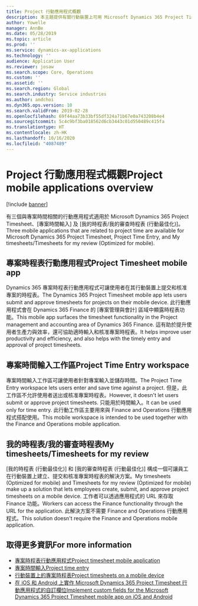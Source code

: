 ```yaml
---
title: Project 行動應用程式概觀
description: 本主題提供有關行動裝置上可用 Microsoft Dynamics 365 Project Timesheet、[專案時間輸入] 及 [我的時程表/時程表] 的專案時間相關應用程式的一般資訊。
author: Yowelle
manager: AnnBe
ms.date: 05/28/2019
ms.topic: article
ms.prod: ''
ms.service: dynamics-ax-applications
ms.technology: ''
audience: Application User
ms.reviewer: josaw
ms.search.scope: Core, Operations
ms.custom: ''
ms.assetid: ''
ms.search.region: Global
ms.search.industry: Service industries
ms.author: andchoi
ms.dyn365.ops.version: 10
ms.search.validFrom: 2019-02-28
ms.openlocfilehash: 69f44aa73b33bf55df324a71b67e0a743208b4e4
ms.sourcegitcommit: 5c4c9bf3ba018562d6cb3443c01d550489c415fa
ms.translationtype: HT
ms.contentlocale: zh-HK
ms.lasthandoff: 10/16/2020
ms.locfileid: "4087489"
---
```

# <a name="project-mobile-applications-overview"></a><span data-ttu-id="d5cbd-103">Project 行動應用程式概觀</span><span class="sxs-lookup"><span data-stu-id="d5cbd-103">Project mobile applications overview</span></span>

[!include [banner](../includes/banner.md)]

<span data-ttu-id="d5cbd-104">有三個與專案時間相關的行動應用程式適用於 Microsoft Dynamics 365 Project Timesheet、[專案時間輸入] 及 [我的時程表/我的審查時程表 (行動最佳化)]。</span><span class="sxs-lookup"><span data-stu-id="d5cbd-104">Three mobile applications that are related to project time are available for Microsoft Dynamics 365 Project Timesheet, Project Time Entry, and My timesheets/Timesheets for my review (Optimized for mobile).</span></span>

## <a name="project-timesheet-mobile-app"></a><span data-ttu-id="d5cbd-105">專案時程表行動應用程式</span><span class="sxs-lookup"><span data-stu-id="d5cbd-105">Project Timesheet mobile app</span></span>

<span data-ttu-id="d5cbd-106">Dynamics 365 專案時程表行動應用程式可讓使用者在其行動裝置上提交和核准專案的時程表。</span><span class="sxs-lookup"><span data-stu-id="d5cbd-106">The Dynamics 365 Project Timesheet mobile app lets users submit and approve timesheets for projects on their mobile device.</span></span> <span data-ttu-id="d5cbd-107">此行動應用程式會在 Dynamics 365 Finance 的 [專案管理與會計] 區域中顯露時程表功能。</span><span class="sxs-lookup"><span data-stu-id="d5cbd-107">This mobile app surfaces the timesheet functionality in the Project management and accounting area of Dynamics 365 Finance.</span></span> <span data-ttu-id="d5cbd-108">這有助於提升使用者生產力與效率，還可協助適時輸入和核准專案時程表。</span><span class="sxs-lookup"><span data-stu-id="d5cbd-108">It helps improve user productivity and efficiency, and also helps with the timely entry and approval of project timesheets.</span></span>

## <a name="project-time-entry-workspace"></a><span data-ttu-id="d5cbd-109">專案時間輸入工作區</span><span class="sxs-lookup"><span data-stu-id="d5cbd-109">Project Time Entry workspace</span></span>

<span data-ttu-id="d5cbd-110">專案時間輸入工作區可讓使用者針對專案輸入並儲存時間。</span><span class="sxs-lookup"><span data-stu-id="d5cbd-110">The Project Time Entry workspace lets users enter and save time against a project.</span></span> <span data-ttu-id="d5cbd-111">但是，此工作區不允許使用者送出或核准專案時程表。</span><span class="sxs-lookup"><span data-stu-id="d5cbd-111">However, it doesn't let users submit or approve project timesheets.</span></span> <span data-ttu-id="d5cbd-112">只能用於時間輸入。</span><span class="sxs-lookup"><span data-stu-id="d5cbd-112">It can be used only for time entry.</span></span> <span data-ttu-id="d5cbd-113">此行動工作區主要用來與 Finance and Operations 行動應用程式搭配使用。</span><span class="sxs-lookup"><span data-stu-id="d5cbd-113">This mobile workspace is intended to be used together with the Finance and Operations mobile application.</span></span>

## <a name="my-timesheetstimesheets-for-my-review"></a><span data-ttu-id="d5cbd-114">我的時程表/我的審查時程表</span><span class="sxs-lookup"><span data-stu-id="d5cbd-114">My timesheets/Timesheets for my review</span></span>

<span data-ttu-id="d5cbd-115">[我的時程表 (行動最佳化)] 和 [我的審查時程表 (行動最佳化)] 構成一個可讓員工在行動裝置上建立、提交和核准專案時程表的解決方案。</span><span class="sxs-lookup"><span data-stu-id="d5cbd-115">My timesheets (Optimized for mobile) and Timesheets for my review (Optimized for mobile) make up a solution that lets employees create, submit, and approve project timesheets on a mobile device.</span></span> <span data-ttu-id="d5cbd-116">工作者可以透過應用程式的 URL 來存取 Finance 功能。</span><span class="sxs-lookup"><span data-stu-id="d5cbd-116">Workers can access the Finance functionality through the URL for the application.</span></span> <span data-ttu-id="d5cbd-117">此解決方案不需要 Finance and Operations 行動應用程式。</span><span class="sxs-lookup"><span data-stu-id="d5cbd-117">This solution doesn't require the Finance and Operations mobile application.</span></span>

## <a name="for-more-information"></a><span data-ttu-id="d5cbd-118">取得更多資訊</span><span class="sxs-lookup"><span data-stu-id="d5cbd-118">For more information</span></span>

- [<span data-ttu-id="d5cbd-119">專案時程表行動應用程式</span><span class="sxs-lookup"><span data-stu-id="d5cbd-119">Project timesheet mobile application</span></span>](project-timesheet.md)
- [<span data-ttu-id="d5cbd-120">專案時間輸入</span><span class="sxs-lookup"><span data-stu-id="d5cbd-120">Project time entry</span></span>]( project-time-entry-mobile-workspace.md)
- [<span data-ttu-id="d5cbd-121">行動裝置上的專案時程表</span><span class="sxs-lookup"><span data-stu-id="d5cbd-121">Project timesheets on a mobile device</span></span>](Mobile-timesheets.md)
- [<span data-ttu-id="d5cbd-122">在 iOS 和 Android 上實作 Microsoft Dynamics 365 Project Timesheet 行動應用程式的自訂欄位</span><span class="sxs-lookup"><span data-stu-id="d5cbd-122">Implement custom fields for the Microsoft Dynamics 365 Project Timesheet mobile app on iOS and Android</span></span>](custom-fields-mobile.md)
